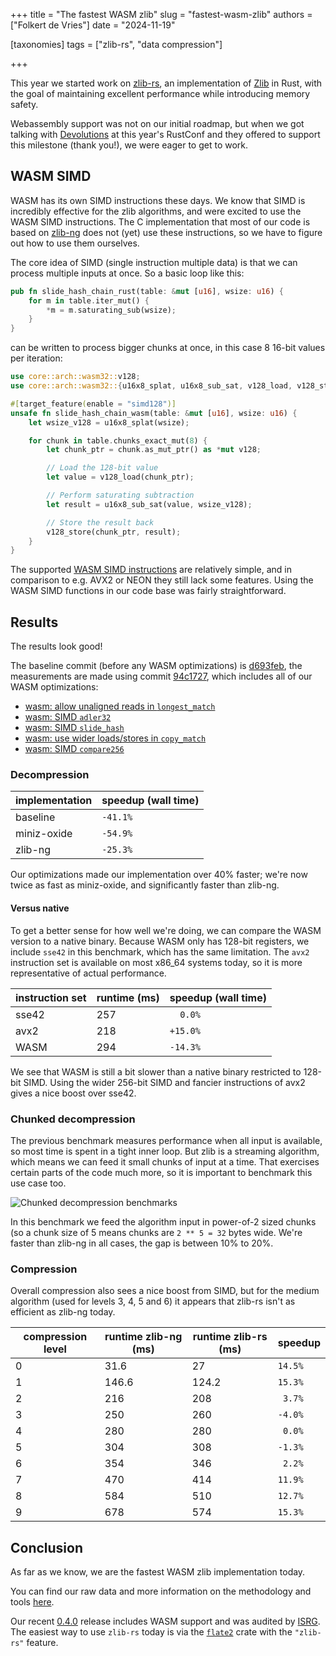 +++
title = "The fastest WASM zlib"
slug = "fastest-wasm-zlib"
authors = ["Folkert de Vries"]
date = "2024-11-19"

[taxonomies]
tags = ["zlib-rs", "data compression"] 

+++

This year we started work on [zlib-rs](https://github.com/trifectatechfoundation/zlib-rs), an implementation of [Zlib](https://en.wikipedia.org/wiki/Zlib) in Rust, with the goal of maintaining excellent performance while introducing memory safety.

<!-- more -->

Webassembly support was not on our initial roadmap, but when we got talking with [Devolutions](https://devolutions.net/) at this year's RustConf and they offered to support this milestone (thank you!), we were eager to get to work.

## WASM SIMD

WASM has its own SIMD instructions these days. We know that SIMD is incredibly effective for the zlib algorithms, and were excited to use the WASM SIMD instructions. The C implementation that most of our code is based on [zlib-ng](https://github.com/zlib-ng/zlib-ng) does not (yet) use these instructions, so we have to figure out how to use them ourselves.

The core idea of SIMD (single instruction multiple data) is that we can process multiple inputs at once. So a basic loop like this:

```rust
pub fn slide_hash_chain_rust(table: &mut [u16], wsize: u16) {
    for m in table.iter_mut() {
        *m = m.saturating_sub(wsize);
    }
}
```

can be written to process bigger chunks at once, in this case 8 16-bit values per iteration:

```rust
use core::arch::wasm32::v128;
use core::arch::wasm32::{u16x8_splat, u16x8_sub_sat, v128_load, v128_store};

#[target_feature(enable = "simd128")]
unsafe fn slide_hash_chain_wasm(table: &mut [u16], wsize: u16) {
    let wsize_v128 = u16x8_splat(wsize);

    for chunk in table.chunks_exact_mut(8) {
        let chunk_ptr = chunk.as_mut_ptr() as *mut v128;

        // Load the 128-bit value
        let value = v128_load(chunk_ptr);

        // Perform saturating subtraction
        let result = u16x8_sub_sat(value, wsize_v128);

        // Store the result back
        v128_store(chunk_ptr, result);
    }
}
```

The supported [WASM SIMD instructions](https://webassembly.github.io/spec/core/syntax/instructions.html#vector-instructions) are relatively simple, and in comparison to e.g. AVX2 or NEON they still lack some features. Using the WASM SIMD functions in our code base was fairly straightforward.

## Results

The results look good!

The baseline commit (before any WASM optimizations) is [d693feb](https://github.com/trifectatechfoundation/zlib-rs/commit/d693febccb642fc3eb313632ffdf4a51a0e3cfb3), the measurements are made using commit [94c1727](https://github.com/trifectatechfoundation/zlib-rs/commit/94c1727984dfda0bc6c95f0448633c0fa28c9dfb), which includes all of our WASM optimizations:

- [wasm: allow unaligned reads in `longest_match`](https://github.com/memorysafety/zlib-rs/pull/202)
- [wasm: SIMD `adler32`](https://github.com/memorysafety/zlib-rs/pull/198)
- [wasm: SIMD `slide_hash`](https://github.com/memorysafety/zlib-rs/pull/199)
- [wasm: use wider loads/stores in `copy_match`](https://github.com/memorysafety/zlib-rs/pull/197)
- [wasm: SIMD `compare256`](https://github.com/memorysafety/zlib-rs/pull/179)

### Decompression

| implementation | speedup (wall time) |
| --- | --- |
| baseline      | `-41.1%` |
| miniz-oxide   | `-54.9%` |
| zlib-ng       | `-25.3%` |

Our optimizations made our implementation over 40% faster; we're now twice as fast as miniz-oxide, and significantly faster than zlib-ng.

#### Versus native

To get a better sense for how well we're doing, we can compare the WASM version to a native binary. Because WASM only has 128-bit registers, we include `sse42` in this benchmark, which has the same limitation. The `avx2` instruction set is available on most x86_64 systems today, so it is more representative of actual performance.

| instruction set | runtime (ms) | speedup (wall time) |
| --- | --- | --- |
| sse42 | 257 | `  0.0%` |
| avx2  | 218 | `+15.0%` |
| WASM  | 294 | `-14.3%` |

We see that WASM is still a bit slower than a native binary restricted to 128-bit SIMD. Using the wider 256-bit SIMD and fancier instructions of avx2 gives a nice boost over sse42.

### Chunked decompression

The previous benchmark measures performance when all input is available, so most time is spent in a tight inner loop. But zlib is a streaming algorithm, which means we can feed it small chunks of input at a time. That exercises certain parts of the code much more, so it is important to benchmark this use case too.

![Chunked decompression benchmarks](/blog/wasm-zlib-benchmarks.png)

In this benchmark we feed the algorithm input in power-of-2 sized chunks (so a chunk size of 5 means chunks are `2 ** 5 = 32` bytes wide. We're faster than zlib-ng in all cases, the gap is between 10% to 20%.

### Compression

Overall compression also sees a nice boost from SIMD, but for the medium algorithm (used for levels 3, 4, 5 and 6) it appears that zlib-rs isn't as efficient as zlib-ng today.

| compression level | runtime zlib-ng (ms) | runtime zlib-rs (ms) | speedup |
|--|--|--|--|
| 0			| 31.6	| 27	| `14.5%` |
| 1			| 146.6	| 124.2	| `15.3%` |
| 2			| 216	| 208	| ` 3.7%` |
| 3			| 250	| 260	| `-4.0%` |
| 4			| 280	| 280	| ` 0.0%` |
| 5			| 304	| 308	| `-1.3%` |
| 6			| 354	| 346	| ` 2.2%` |
| 7			| 470	| 414	| `11.9%` |
| 8			| 584	| 510	| `12.7%` |
| 9			| 678	| 574	| `15.3%` |

## Conclusion

As far as we know, we are the fastest WASM zlib implementation today.

You can find our raw data and more information on the methodology and tools [here](https://hackmd.io/@Q66MPiW4T7yNTKOCaEb-Lw/HkJCz4uRC).

Our recent [0.4.0](https://github.com/trifectatechfoundation/zlib-rs/releases/tag/v0.4.0) release includes WASM support and was audited by [ISRG](https://github.com/divviup/libprio-rs/pull/1140). The easiest way to use `zlib-rs` today is via the [`flate2`](https://crates.io/crates/flate2) crate with the `"zlib-rs"` feature.